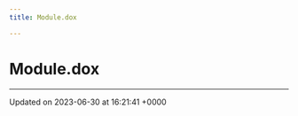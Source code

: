 ```yaml
---
title: Module.dox

---
```


# Module.dox








-------------------------------

Updated on 2023-06-30 at 16:21:41 +0000
